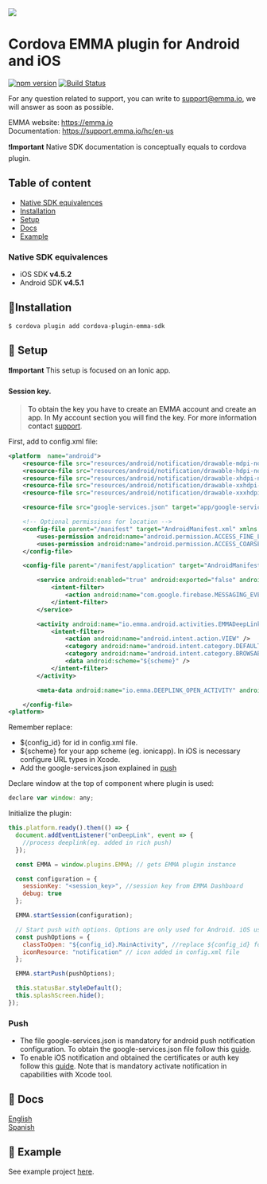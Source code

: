 <img src="https://emma.io/wp-content/uploads/2019/06/Logotipo-EMMA-Medium.png">

# Cordova EMMA plugin for Android and iOS

[![npm version](https://badge.fury.io/js/cordova-plugin-emma-sdk.svg)](https://badge.fury.io/js/cordova-plugin-emma-sdk)
[![Build Status](https://travis-ci.org/EMMADevelopment/Cordova-Plugin-EMMA-SDK.svg?branch=master)](https://travis-ci.org/EMMADevelopment/Cordova-Plugin-EMMA-SDK)

For any question related to support, you can write to support@emma.io, we will answer as soon as possible.

EMMA website: https://emma.io <br/>
Documentation: https://support.emma.io/hc/en-us <br/>

❗️**Important** Native SDK documentation is conceptually equals to cordova plugin.

## Table of content

- [Native SDK equivalences](#native-sdk-equivalences)
- [Installation](#installation)
- [Setup](#setup)
- [Docs](#docs)
- [Example](#example)

### <a id="native-sdk-equivalences"> Native SDK equivalences

- iOS SDK **v4.5.2**
- Android SDK **v4.5.1**

## <a id="installation">📲Installation

```
$ cordova plugin add cordova-plugin-emma-sdk
```

## <a id="setup"> 🚀 Setup

**❗️Important**
This setup is focused on an Ionic app.

#### Session key.

> To obtain the key you have to create an EMMA account and create an app. In My account section you will find the key. For more information contact [support](support@emma.io).

First, add to config.xml file:

```xml
<platform  name="android">
	<resource-file src="resources/android/notification/drawable-mdpi-notification.png" target="app/src/main/res/drawable-mdpi/notification.png" />
	<resource-file src="resources/android/notification/drawable-hdpi-notification.png" target="app/src/main/res/drawable-hdpi/notification.png" />
	<resource-file src="resources/android/notification/drawable-xhdpi-notification.png" target="app/src/main/res/drawable-xhdpi/notification.png" />
	<resource-file src="resources/android/notification/drawable-xxhdpi-notification.png" target="app/src/main/res/drawable-xxhdpi/notification.png" />
	<resource-file src="resources/android/notification/drawable-xxxhdpi-notification.png" target="app/src/main/res/drawable-xxxhdpi/notification.png" />

	<resource-file src="google-services.json" target="app/google-services.json" />

	<!-- Optional permissions for location -->
	<config-file parent="/manifest" target="AndroidManifest.xml" xmlns:android="http://schemas.android.com/apk/res/android">
		<uses-permission android:name="android.permission.ACCESS_FINE_LOCATION" />
		<uses-permission android:name="android.permission.ACCESS_COARSE_LOCATION" />
	</config-file>

	<config-file parent="/manifest/application" target="AndroidManifest.xml" xmlns:android="http://schemas.android.com/apk/res/android">

		<service android:enabled="true" android:exported="false" android:name="io.emma.android.push.EMMAFcmMessagingService">
			<intent-filter>
				<action android:name="com.google.firebase.MESSAGING_EVENT" />
			</intent-filter>
		</service>

		<activity android:name="io.emma.android.activities.EMMADeepLinkActivity" android:noHistory="true" android:theme="@android:style/Theme.NoDisplay">
			<intent-filter>
				<action android:name="android.intent.action.VIEW" />
				<category android:name="android.intent.category.DEFAULT" />
				<category android:name="android.intent.category.BROWSABLE" />
				<data android:scheme="${scheme}" />
			</intent-filter>
		</activity>

		<meta-data android:name="io.emma.DEEPLINK_OPEN_ACTIVITY" android:value="${config_id}.MainActivity" />

	</config-file>
<platform>
```

Remember replace:

- \${config_id} for id in config.xml file.
- \${scheme} for your app scheme (eg. ionicapp). In iOS is necessary configure URL types in Xcode.
- Add the google-services.json explained in [push](#push)

Declare window at the top of component where plugin is used:

```javascript
declare var window: any;
```

Initialize the plugin:

```javascript
this.platform.ready().then(() => {
  document.addEventListener("onDeepLink", event => {
    //process deeplink(eg. added in rich push)
  });

  const EMMA = window.plugins.EMMA; // gets EMMA plugin instance

  const configuration = {
    sessionKey: "<session_key>", //session key from EMMA Dashboard
    debug: true
  };

  EMMA.startSession(configuration);

  // Start push with options. Options are only used for Android. iOS use default app icon and open default controller
  const pushOptions = {
    classToOpen: "${config_id}.MainActivity", //replace ${config_id} for id in config.xml file
    iconResource: "notification" // icon added in config.xml file
  };

  EMMA.startPush(pushOptions);

  this.statusBar.styleDefault();
  this.splashScreen.hide();
});
```

### <a id="push"> Push

- The file google-services.json is mandatory for android push notification configuration. To obtain the google-services.json file follow this [guide](https://support.emma.io/hc/en-us/articles/203196802).
- To enable iOS notification and obtained the certificates or auth key follow this [guide](https://support.emma.io/hc/en-us/articles/360016440053-iOS-certificates-for-Push-Notifications). Note that is mandatory activate notification in capabilities with Xcode tool.

## <a id="docs"> 📑 Docs

[English](https://support.emma.io/hc/en-us/articles/360022213754) <br/>
[Spanish](https://support.emma.io/hc/es/articles/360022213754)

## <a id="example"> 📱 Example

See example project [here](https://github.com/EMMADevelopment/EMMAIonicExample/tree/master).
